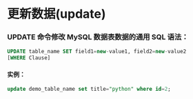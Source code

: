 # 更新数据(update)
### UPDATE 命令修改 MySQL 数据表数据的通用 SQL 语法：
```sql
UPDATE table_name SET field1=new-value1, field2=new-value2
[WHERE Clause]
```
#### 实例：
```sql
update demo_table_name set title="python" where id=2;
```